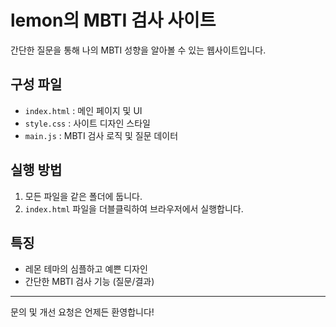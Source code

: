 # lemon의 MBTI 검사 사이트

간단한 질문을 통해 나의 MBTI 성향을 알아볼 수 있는 웹사이트입니다.

## 구성 파일
- `index.html` : 메인 페이지 및 UI
- `style.css` : 사이트 디자인 스타일
- `main.js` : MBTI 검사 로직 및 질문 데이터

## 실행 방법
1. 모든 파일을 같은 폴더에 둡니다.
2. `index.html` 파일을 더블클릭하여 브라우저에서 실행합니다.

## 특징
- 레몬 테마의 심플하고 예쁜 디자인
- 간단한 MBTI 검사 기능 (질문/결과)

---
문의 및 개선 요청은 언제든 환영합니다! 